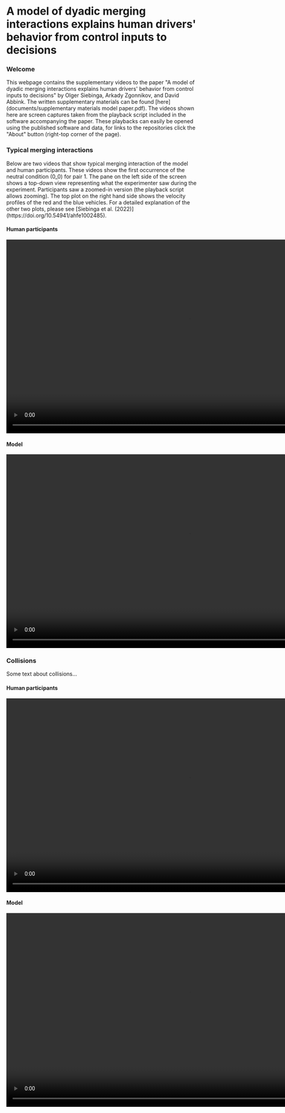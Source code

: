 <h1>A model of dyadic merging interactions explains human drivers' behavior from control inputs to decisions</h1>

<h3>Welcome</h3>

This webpage contains the supplementary videos to the paper "A model of dyadic merging interactions explains human drivers' behavior from control inputs to decisions" by Olger Siebinga, Arkady Zgonnikov, and David Abbink. The written supplementary materials can be found [here](documents/supplementary materials model paper.pdf). The videos shown here are screen captures taken from the playback script included in the software accompanying the paper. These playbacks can easily be opened using the published software and data, for links to the repositories click the "About" button (right-top corner of the page).

<h3>Typical merging interactions</h3>
Below are two videos that show typical merging interaction of the model and human participants. These videos show the first occurrence of the neutral condition (0_0) for pair 1. The pane on the left side of the screen shows a top-down view representing what the experimenter saw during the experiment. Participants saw a zoomed-in version (the playback script allows zooming). The top plot on the right hand side shows the velocity profiles of the red and the blue vehicles. For a detailed explanation of  the other two plots, please see [Siebinga et al. (2022)](https://doi.org/10.54941/ahfe1002485).  

<h4>Human participants</h4>

<video width="960" height="508" controls loop="" muted="" autoplay="">
 <source src="https://github.com/tud-hri/simple-merging-experiment/raw/master/docs/videos/Human_pair_1_condition_0_0.mp4">
</video>

<h4>Model</h4>

<video width="960" height="508" controls loop="" muted="" autoplay="">
 <source src="https://github.com/tud-hri/simple-merging-experiment/raw/master/docs/videos/Model_pair_1_condition_0_0.mp4">
</video>

<h3>Collisions</h3>
Some text about collisions... 

<h4>Human participants</h4>

<video width="960" height="508" controls loop="" muted="" autoplay="">
 <source src="https://github.com/tud-hri/simple-merging-experiment/raw/master/docs/videos/Human_pair_1_condition_-4_-8_collision.mp4">
</video>

<h4>Model</h4>

<video width="960" height="508" controls loop="" muted="" autoplay="">
 <source src="https://github.com/tud-hri/simple-merging-experiment/raw/master/docs/videos/Model_pair_1_condition_-4_-8_collision.mp4">
</video>
